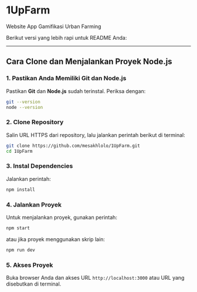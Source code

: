 # 1UpFarm

Website App Gamifikasi Urban Farming

Berikut versi yang lebih rapi untuk README Anda:

---

## Cara Clone dan Menjalankan Proyek Node.js

### 1. Pastikan Anda Memiliki Git dan Node.js  
Pastikan **Git** dan **Node.js** sudah terinstal. Periksa dengan:  
```bash
git --version
node --version
```

### 2. Clone Repository  
Salin URL HTTPS dari repository, lalu jalankan perintah berikut di terminal:  
```bash
git clone https://github.com/mesakhlolo/1UpFarm.git
cd 1UpFarm
```

### 3. Instal Dependencies  
Jalankan perintah:  
```bash
npm install
```

### 4. Jalankan Proyek  
Untuk menjalankan proyek, gunakan perintah:  
```bash
npm start
```  
atau jika proyek menggunakan skrip lain:  
```bash
npm run dev
```

### 5. Akses Proyek  
Buka browser Anda dan akses URL `http://localhost:3000` atau URL yang disebutkan di terminal.
